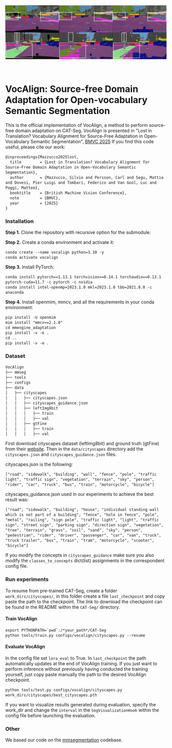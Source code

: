 <div align="center">
  <img src="resources/results.png"/>
  <div>&nbsp;</div>
  </div>
  <div>&nbsp;</div>

# VocAlign: Source-free Domain Adaptation for Open-vocabulary Semantic Segmentation

This is the official implementation of VocAlign, a method to perform source-free domain adaptation on CAT-Seg. 
VocAlign is presented in "Lost in Translation? Vocabulary Alignment for Source-Free Adaptation in Open-Vocabulary Semantic Segmentation", [BMVC 2025](https://bmvc2025.bmva.org/)
If you find this code useful, please cite our work:

```
@inproceedings{Mazzucco2025lost,
  title        = {Lost in Translation? Vocabulary Alignment for Source-Free Domain Adaptation in Open-Vocabulary Semantic Segmentation},
  author       = {Mazzucco, Silvio and Persson, Carl and Segu, Mattia and Dovesi, Pier Luigi and Tombari, Federico and Van Gool, Luc and Poggi, Matteo},
  booktitle    = {British Machine Vision Conference},
  note         = {BMVC},
  year         = {2025}
}
```

### Installation

**Step 1.** Clone the repository with recursive option for the submodule.

**Step 2.** Create a conda environment and activate it:

```shell
conda create --name vocalign python=3.10 -y
conda activate vocalign
```

**Step 3.** Install PyTorch:

```shell
conda install pytorch==1.13.1 torchvision==0.14.1 torchaudio==0.13.1 pytorch-cuda=11.7 -c pytorch -c nvidia
conda install intel-openmp=2023.1.0 mkl=2023.1.0 tbb=2021.8.0 -c anaconda
```

**Step 4.** Install openmim, mmcv, and all the requirements in your conda environment:

```shell
pip install -U openmim
mim install "mmcv==2.1.0"
cd mmengine_adaptation
pip install -v -e .
cd ..
pip install -v -e .
```

### Dataset

```none
VocAlign
├── mmseg
├── tools
├── configs
├── data
│   ├── cityscapes
│   │   ├── cityscapes.json
│   │   ├── cityscapes_guidance.json
│   │   ├── leftImg8bit
│   │   │   ├── train
│   │   │   ├── val
│   │   ├── gtFine
│   │   │   ├── train
│   │   │   ├── val
```
First download cityscapes dataset (leftImg8bit) and ground truth (gtFine) from their [website](https://www.cityscapes-dataset.com/). 
Then in the `data/cityscapes` directory add the `cityscapes.json` and `cityscapes_guidance.json` files.

cityscapes.json is the following:

```none
["road", "sidewalk", "building", "wall", "fence", "pole", "traffic light", "traffic sign", "vegetation", "terrain", "sky", "person", "rider", "car", "truck", "bus", "train", "motorcycle", "bicycle"]
```

cityscapes_guidance.json used in our experiments to achieve the best result was:

```none
["road", "sidewalk", "building", "house", "individual standing wall which is not part of a building", "fence", "hole in fence", "pole", "metal", "railing", "sign pole", "traffic light", "light", "traffic sign", "street sign", "parking sign", "direction sign", "vegetation", "tree", "terrain", "grass", "soil", "sand", "sky", "person", "pedestrian", "rider", "driver", "passenger", "car", "van", "truck", "truck trailer", "bus", "train", "tram", "motorcycle", "scooter", "bicycle"]
```

If you modify the concepts in `cityscapes_guidance` make sure you also modify the `classes_to_concepts` dict(list) assignments in the correspondent config file.

### Run experiments
To resume from pre-trained CAT-Seg, create a folder `work_dirs/cityscapes/`, in this folder create a file `last_checkpoint` and copy paste the path to the checkpoint. The link to download the checkpoint can be found in the README within the `CAT-Seg/` directory.


#### Train VocAlign
```shell
export PYTHONPATH=`pwd`:/*your_path*/CAT-Seg
python tools/train.py configs/vocalign/cityscapes.py --resume
```

#### Evaluate VocAlign
In the config file set `lora_eval` to True. In `last_checkpoint` the path automatically updates at the end of VocAlign training. If you just want to perform inference without previously having conducted the training yourself, just copy paste manually the path to the desired VocAlign checkpoint.

```shell
python tools/test.py configs/vocalign/cityscapes.py work_dirs/cityscapes/best_cityscapes.pth
```

If you want to visualize results generated during evaluation, specify the work_dir and change the `interval` in the `SegVisualizationHook` within the config file before launching the evaluation.

### Other
We based our code on the [mmsegmentation](https://github.com/open-mmlab/mmsegmentation) codebase.
